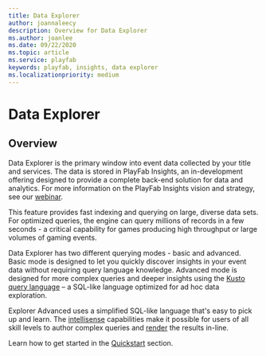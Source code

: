 ```yaml
---
title: Data Explorer
author: joannaleecy
description: Overview for Data Explorer
ms.author: joanlee
ms.date: 09/22/2020    
ms.topic: article
ms.service: playfab
keywords: playfab, insights, data explorer
ms.localizationpriority: medium
---
```


# Data Explorer

## Overview

Data Explorer is the primary window into event data collected by your title and services. The data is stored in PlayFab Insights, an in-development offering designed to provide a complete back-end solution for data and analytics. For more information on the PlayFab Insights vision and strategy, see our [webinar](https://www.youtube.com/channel/UCaCZHrQg_-qPrYIVsTFuUHg). 

This feature provides fast indexing and querying on large, diverse data sets. For optimized queries, the engine can query millions of records in a few seconds - a critical capability for games producing high throughput or large volumes of gaming events.

Data Explorer has two different querying modes - basic and advanced. Basic mode is designed to let you quickly discover insights in your event data without requiring query language knowledge. Advanced mode is designed for more complex queries and deeper insights using the [Kusto query language](/azure/data-explorer/kusto/query/) – a SQL-like language optimized for ad hoc data exploration. 

Explorer Advanced uses a simplified SQL-like language that's easy to pick up and learn. The [intellisense](/azure/data-explorer/write-queries) capabilities make it possible for users of all skill levels to author complex queries and [render](/azure/data-explorer/kusto/query/renderoperator) the results in-line.

Learn how to get started in the [Quickstart](quickstart.md) section. 
